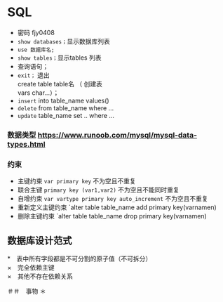 # SQL
* 密码 fjy0408<br>
* `show databases；`显示数据库列表<br>
* `use 数据库名;`<br>
* `show tables；`显示tables 列表<br>
* 查询语句；<br>
* `exit；` 退出<br>
		create table table名 （  创建表<br>
		vars char...）；<br>
* `insert` into table_name values()<br>
* `delete` from table_name where ...<br>
* `update` table_name set .. where ...<br>
### 数据类型 https://www.runoob.com/mysql/mysql-data-types.html <br>
### 约束 
* 主键约束  `var primary key`  不为空且不重复<br>
* 联合主键  `primary key (var1,var2)`  不为空且不能同时重复<br>
* 自增约束  `var vartype primary key auto_increment`  不为空且不重复<br>
* 重新定义主键约束 `alter table table_name add primary key(varnamen) <br>
* 删除主键约束  `alter table table_name drop primary key(varnamen) <br>

## 数据库设计范式
*　表中所有字段都是不可分割的原子值（不可拆分） <br>
×　完全依赖主键 <br>
×　其他不存在依赖关系 <br>

＃＃　事物
＊
